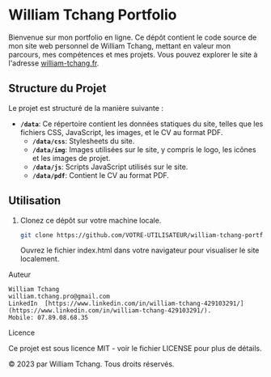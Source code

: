 # William Tchang Portfolio

Bienvenue sur mon portfolio en ligne. Ce dépôt contient le code source de mon site web personnel de William Tchang, mettant en valeur mon parcours, mes compétences et mes projets. Vous pouvez explorer le site à l'adresse [william-tchang.fr](https://william-tchang.fr).

## Structure du Projet

Le projet est structuré de la manière suivante :

- **`/data`**: Ce répertoire contient les données statiques du site, telles que les fichiers CSS, JavaScript, les images, et le CV au format PDF.
  - **`/data/css`**: Stylesheets du site.
  - **`/data/img`**: Images utilisées sur le site, y compris le logo, les icônes et les images de projet.
  - **`/data/js`**: Scripts JavaScript utilisés sur le site.
  - **`/data/pdf`**: Contient le CV au format PDF.

## Utilisation

1. Clonez ce dépôt sur votre machine locale.
   ```bash
   git clone https://github.com/VOTRE-UTILISATEUR/william-tchang-portfolio.git
   ```

    Ouvrez le fichier index.html dans votre navigateur pour visualiser le site localement.

Auteur

    William Tchang
    william.tchang.pro@gmail.com
    LinkedIn  [https://www.linkedin.com/in/william-tchang-429103291/](https://www.linkedin.com/in/william-tchang-429103291/).
    Mobile: 07.89.08.68.35

Licence

Ce projet est sous licence MIT - voir le fichier LICENSE pour plus de détails.

© 2023 par William Tchang. Tous droits réservés.
